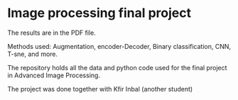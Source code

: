 # Image processing final project
The results are in the PDF file.

Methods used: Augmentation, encoder-Decoder, Binary classification, CNN, T-sne, and more.

The repository holds all the data and python code used for the final project in Advanced Image Processing.

The project was done together with Kfir Inbal (another student)
